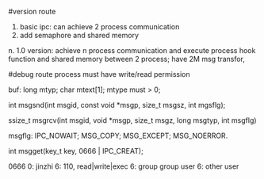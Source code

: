 #version route 
1. basic ipc: can achieve 2 process communication
2. add semaphore and shared memory

n. 1.0 version: 
	achieve n process communication and 
	execute process hook function and
	shared memory between 2 process; have 2M msg transfor,


#debug route
process must have write/read permission

buf: long mtyp; char mtext[1];
mtype must > 0;


int msgsnd(int msgid, const void *msgp, size_t msgsz, int mgsflg);



ssize_t msgrcv(int msgid, void *msgp, size_t msgz, long msgtyp, int msgflg)

msgflg: IPC_NOWAIT; MSG_COPY; MSG_EXCEPT; MSG_NOERROR.

int msgget(key_t key, 0666 | IPC_CREAT);

0666
0: jinzhi
6: 110, read|write|exec
6: group group user
6: other user
